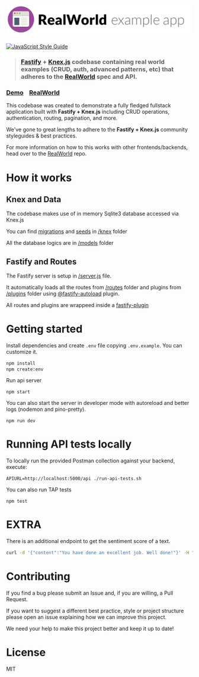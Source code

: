 # ![RealWorld Example App](logo.png)

[![JavaScript Style Guide](https://img.shields.io/badge/code_style-standard-brightgreen.svg)](https://standardjs.com)

> ### [Fastify](https://github.com/fastify/fastify) + [Knex.js](https://github.com/knex/knex) codebase containing real world examples (CRUD, auth, advanced patterns, etc) that adheres to the [RealWorld](https://github.com/gothinkster/realworld) spec and API.

### [Demo](https://demo.realworld.io/)&nbsp;&nbsp;&nbsp;&nbsp;[RealWorld](https://github.com/gothinkster/realworld)

This codebase was created to demonstrate a fully fledged fullstack application built with **Fastify + Knex.js** including CRUD operations, authentication, routing, pagination, and more.

We've gone to great lengths to adhere to the **Fastify + Knex.js** community styleguides & best practices.

For more information on how to this works with other frontends/backends, head over to the [RealWorld](https://github.com/gothinkster/realworld) repo.

# How it works

## Knex and Data

The codebase makes use of in memory Sqlite3 database accessed via Knex.js

You can find [migrations](/knex/migrations/) and [seeds](/knex/seeds/) in [/knex](/knex/) folder

All the database logics are in [/models](/lib/models/) folder
## Fastify and Routes

The Fastify server is setup in [/server.js](/lib/server.js) file.

It automatically loads all the routes from [/routes](/lib/routes/) folder and plugins from [/plugins](/lib/plugins/) folder using [@fastify-autoload](https://github.com/fastify/fastify-autoload) plugin.

All routes and plugins are wrappeed inside a [fastify-plugin](https://github.com/fastify/fastify-plugin)

# Getting started

Install dependencies and create `.env` file copying `.env.example`. You can customize it.

```
npm install
npm create:env
```
Run api server

```
npm start
```
You can also start the server in developer mode with autoreload and better logs (nodemon and pino-pretty).

```
npm run dev
```
# Running API tests locally

To locally run the provided Postman collection against your backend, execute:

```
APIURL=http://localhost:5000/api ./run-api-tests.sh
```

You can also run TAP tests
```
npm test
```


# EXTRA

There is an additional endpoint to get the sentiment score of a text.

```sh
curl -d '{"content":"You have done an excellent job. Well done!"}' -H "Content-Type: application/json" -X POST http://localhost:5000/api/sentiment/score
```
# Contributing

If you find a bug please submit an Issue and, if you are willing, a Pull Request.

If you want to suggest a different best practice, style or project structure please open an issue explaining how we can improve this project. 

We need your help to make this project better and keep it up to date!

# License
MIT

